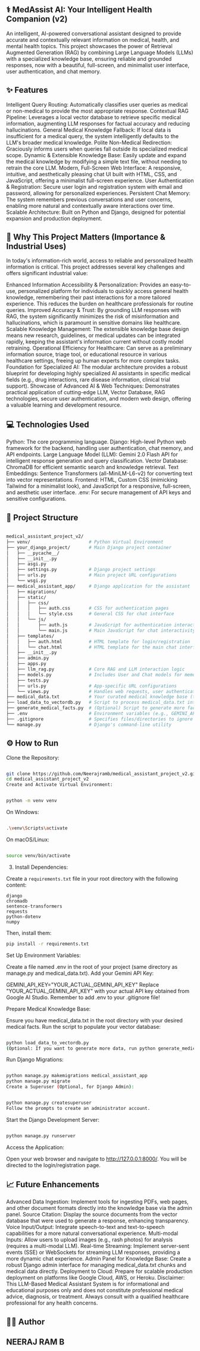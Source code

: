 ## ⚕️ MedAssist AI: Your Intelligent Health Companion (v2)

An intelligent, AI-powered conversational assistant designed to provide accurate and contextually relevant information on medical, health, and mental health topics. This project showcases the power of Retrieval Augmented Generation (RAG) by combining Large Language Models (LLMs) with a specialized knowledge base, ensuring reliable and grounded responses, now with a beautiful, full-screen, and minimalist user interface, user authentication, and chat memory.

## ✨ Features

Intelligent Query Routing: Automatically classifies user queries as medical or non-medical to provide the most appropriate response.
Contextual RAG Pipeline: Leverages a local vector database to retrieve specific medical information, augmenting LLM responses for factual accuracy and reducing hallucinations.
General Medical Knowledge Fallback: If local data is insufficient for a medical query, the system intelligently defaults to the LLM's broader medical knowledge.
Polite Non-Medical Redirection: Graciously informs users when queries fall outside its specialized medical scope.
Dynamic & Extensible Knowledge Base: Easily update and expand the medical knowledge by modifying a simple text file, without needing to retrain the core LLM.
Modern, Full-Screen Web Interface: A responsive, intuitive, and aesthetically pleasing chat UI built with HTML, CSS, and JavaScript, offering a minimalist full-screen experience.
User Authentication & Registration: Secure user login and registration system with email and password, allowing for personalized experiences.
Persistent Chat Memory: The system remembers previous conversations and user concerns, enabling more natural and contextually aware interactions over time.
Scalable Architecture: Built on Python and Django, designed for potential expansion and production deployment.

## 🚀 Why This Project Matters (Importance & Industrial Uses)

In today's information-rich world, access to reliable and personalized health information is critical. This project addresses several key challenges and offers significant industrial value:

Enhanced Information Accessibility & Personalization: Provides an easy-to-use, personalized platform for individuals to quickly access general health knowledge, remembering their past interactions for a more tailored experience. This reduces the burden on healthcare professionals for routine queries.
Improved Accuracy & Trust: By grounding LLM responses with RAG, the system significantly minimizes the risk of misinformation and hallucinations, which is paramount in sensitive domains like healthcare.
Scalable Knowledge Management: The extensible knowledge base design means new research, guidelines, or medical updates can be integrated rapidly, keeping the assistant's information current without costly model retraining.
Operational Efficiency for Healthcare: Can serve as a preliminary information source, triage tool, or educational resource in various healthcare settings, freeing up human experts for more complex tasks.
Foundation for Specialized AI: The modular architecture provides a robust blueprint for developing highly specialized AI assistants in specific medical fields (e.g., drug interactions, rare disease information, clinical trial support).
Showcase of Advanced AI & Web Techniques: Demonstrates practical application of cutting-edge LLM, Vector Database, RAG technologies, secure user authentication, and modern web design, offering a valuable learning and development resource.

## 💻 Technologies Used

Python: The core programming language.
Django: High-level Python web framework for the backend, handling user authentication, chat memory, and API endpoints.
Large Language Model (LLM): Gemini 2.0 Flash API for intelligent response generation and query classification.
Vector Database: ChromaDB for efficient semantic search and knowledge retrieval.
Text Embeddings: Sentence Transformers (all-MiniLM-L6-v2) for converting text into vector representations.
Frontend: HTML, Custom CSS (mimicking Tailwind for a minimalist look), and JavaScript for a responsive, full-screen, and aesthetic user interface.
.env: For secure management of API keys and sensitive configurations.

## 📂 Project Structure

```Bash

medical_assistant_project_v2/
├── venv/                      # Python Virtual Environment
├── your_django_project/       # Main Django project container
│   ├── __pycache__/
│   ├── __init__.py
│   ├── asgi.py
│   ├── settings.py            # Django project settings
│   ├── urls.py                # Main project URL configurations
│   └── wsgi.py
├── medical_assistant_app/     # Django application for the assistant
│   ├── migrations/
│   ├── static/
│   │   ├── css/
│   │   │   ├── auth.css       # CSS for authentication pages
│   │   │   └── style.css      # General CSS for chat interface
│   │   └── js/
│   │       ├── auth.js        # JavaScript for authentication interactivity
│   │       └── main.js        # Main JavaScript for chat interactivity
│   ├── templates/
│   │   ├── auth.html          # HTML template for login/registration
│   │   └── chat.html          # HTML template for the main chat interface
│   ├── __init__.py
│   ├── admin.py
│   ├── apps.py
│   ├── llm_rag.py             # Core RAG and LLM interaction logic
│   ├── models.py              # Includes User and Chat models for memory
│   ├── tests.py
│   ├── urls.py                # App-specific URL configurations
│   └── views.py               # Handles web requests, user authentication, and LLM logic
├── medical_data.txt           # Your curated medical knowledge base (text format)
├── load_data_to_vectordb.py   # Script to process medical_data.txt into ChromaDB
├── generate_medical_facts.py  # (Optional) Script to generate more facts using LLM
├── .env                       # Environment variables (e.g., GEMINI_API_KEY) - IMPORTANT: Add to .gitignore!
├── .gitignore                 # Specifies files/directories to ignore in Git
└── manage.py                  # Django's command-line utility
```
## ⚙️ How to Run
Clone the Repository:

```Bash

git clone https://github.com/Neerajramb/medical_assistant_project_v2.git
cd medical_assistant_project_v2
Create and Activate Virtual Environment:
```
```Bash

python -m venv venv
```
On Windows:
```Bash

.\venv\Scripts\activate
```
On macOS/Linux:

```Bash

source venv/bin/activate
``` 
3.  Install Dependencies:

Create a `requirements.txt` file in your root directory with the following content:

```
django
chromadb
sentence-transformers
requests
python-dotenv
numpy
```

Then, install them:

```bash
pip install -r requirements.txt
```
Set Up Environment Variables:

Create a file named .env in the root of your project (same directory as manage.py and medical_data.txt). Add your Gemini API Key:

GEMINI_API_KEY="YOUR_ACTUAL_GEMINI_API_KEY"
Replace "YOUR_ACTUAL_GEMINI_API_KEY" with your actual API key obtained from Google AI Studio. Remember to add .env to your .gitignore file!

Prepare Medical Knowledge Base:

Ensure you have medical_data.txt in the root directory with your desired medical facts.
Run the script to populate your vector database:

```Bash

python load_data_to_vectordb.py
(Optional: If you want to generate more data, run python generate_medical_facts.py)
```
Run Django Migrations:

```Bash

python manage.py makemigrations medical_assistant_app
python manage.py migrate
Create a Superuser (Optional, for Django Admin):
```
```Bash

python manage.py createsuperuser
Follow the prompts to create an administrator account.
```
Start the Django Development Server:

```Bash

python manage.py runserver
```
Access the Application:

Open your web browser and navigate to http://127.0.0.1:8000/. You will be directed to the login/registration page.

## 📈 Future Enhancements

Advanced Data Ingestion: Implement tools for ingesting PDFs, web pages, and other document formats directly into the knowledge base via the admin panel.
Source Citation: Display the source documents from the vector database that were used to generate a response, enhancing transparency.
Voice Input/Output: Integrate speech-to-text and text-to-speech capabilities for a more natural conversational experience.
Multi-modal Inputs: Allow users to upload images (e.g., rash photos) for analysis (requires a multi-modal LLM).
Real-time Streaming: Implement server-sent events (SSE) or WebSockets for streaming LLM responses, providing a more dynamic chat experience.
Admin Panel for Knowledge Base: Create a robust Django admin interface for managing medical_data.txt chunks and medical data directly.
Deployment to Cloud: Prepare for scalable production deployment on platforms like Google Cloud, AWS, or Heroku.
Disclaimer: This LLM-Based Medical Assistant System is for informational and educational purposes only and does not constitute professional medical advice, diagnosis, or treatment. Always consult with a qualified healthcare professional for any health concerns.

## 🧑‍💻 Author
**NEERAJ RAM B**
---

